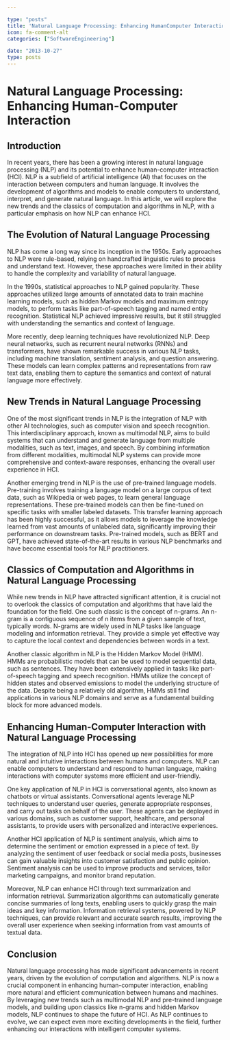 ```yaml
---

type: "posts"
title: 'Natural Language Processing: Enhancing HumanComputer Interaction'
icon: fa-comment-alt
categories: ["SoftwareEngineering"]

date: "2013-10-27"
type: posts
---
```





# Natural Language Processing: Enhancing Human-Computer Interaction

## Introduction
In recent years, there has been a growing interest in natural language processing (NLP) and its potential to enhance human-computer interaction (HCI). NLP is a subfield of artificial intelligence (AI) that focuses on the interaction between computers and human language. It involves the development of algorithms and models to enable computers to understand, interpret, and generate natural language. In this article, we will explore the new trends and the classics of computation and algorithms in NLP, with a particular emphasis on how NLP can enhance HCI.

## The Evolution of Natural Language Processing
NLP has come a long way since its inception in the 1950s. Early approaches to NLP were rule-based, relying on handcrafted linguistic rules to process and understand text. However, these approaches were limited in their ability to handle the complexity and variability of natural language.

In the 1990s, statistical approaches to NLP gained popularity. These approaches utilized large amounts of annotated data to train machine learning models, such as hidden Markov models and maximum entropy models, to perform tasks like part-of-speech tagging and named entity recognition. Statistical NLP achieved impressive results, but it still struggled with understanding the semantics and context of language.

More recently, deep learning techniques have revolutionized NLP. Deep neural networks, such as recurrent neural networks (RNNs) and transformers, have shown remarkable success in various NLP tasks, including machine translation, sentiment analysis, and question answering. These models can learn complex patterns and representations from raw text data, enabling them to capture the semantics and context of natural language more effectively.

## New Trends in Natural Language Processing
One of the most significant trends in NLP is the integration of NLP with other AI technologies, such as computer vision and speech recognition. This interdisciplinary approach, known as multimodal NLP, aims to build systems that can understand and generate language from multiple modalities, such as text, images, and speech. By combining information from different modalities, multimodal NLP systems can provide more comprehensive and context-aware responses, enhancing the overall user experience in HCI.

Another emerging trend in NLP is the use of pre-trained language models. Pre-training involves training a language model on a large corpus of text data, such as Wikipedia or web pages, to learn general language representations. These pre-trained models can then be fine-tuned on specific tasks with smaller labeled datasets. This transfer learning approach has been highly successful, as it allows models to leverage the knowledge learned from vast amounts of unlabeled data, significantly improving their performance on downstream tasks. Pre-trained models, such as BERT and GPT, have achieved state-of-the-art results in various NLP benchmarks and have become essential tools for NLP practitioners.

## Classics of Computation and Algorithms in Natural Language Processing
While new trends in NLP have attracted significant attention, it is crucial not to overlook the classics of computation and algorithms that have laid the foundation for the field. One such classic is the concept of n-grams. An n-gram is a contiguous sequence of n items from a given sample of text, typically words. N-grams are widely used in NLP tasks like language modeling and information retrieval. They provide a simple yet effective way to capture the local context and dependencies between words in a text.

Another classic algorithm in NLP is the Hidden Markov Model (HMM). HMMs are probabilistic models that can be used to model sequential data, such as sentences. They have been extensively applied in tasks like part-of-speech tagging and speech recognition. HMMs utilize the concept of hidden states and observed emissions to model the underlying structure of the data. Despite being a relatively old algorithm, HMMs still find applications in various NLP domains and serve as a fundamental building block for more advanced models.

## Enhancing Human-Computer Interaction with Natural Language Processing
The integration of NLP into HCI has opened up new possibilities for more natural and intuitive interactions between humans and computers. NLP can enable computers to understand and respond to human language, making interactions with computer systems more efficient and user-friendly.

One key application of NLP in HCI is conversational agents, also known as chatbots or virtual assistants. Conversational agents leverage NLP techniques to understand user queries, generate appropriate responses, and carry out tasks on behalf of the user. These agents can be deployed in various domains, such as customer support, healthcare, and personal assistants, to provide users with personalized and interactive experiences.

Another HCI application of NLP is sentiment analysis, which aims to determine the sentiment or emotion expressed in a piece of text. By analyzing the sentiment of user feedback or social media posts, businesses can gain valuable insights into customer satisfaction and public opinion. Sentiment analysis can be used to improve products and services, tailor marketing campaigns, and monitor brand reputation.

Moreover, NLP can enhance HCI through text summarization and information retrieval. Summarization algorithms can automatically generate concise summaries of long texts, enabling users to quickly grasp the main ideas and key information. Information retrieval systems, powered by NLP techniques, can provide relevant and accurate search results, improving the overall user experience when seeking information from vast amounts of textual data.

## Conclusion
Natural language processing has made significant advancements in recent years, driven by the evolution of computation and algorithms. NLP is now a crucial component in enhancing human-computer interaction, enabling more natural and efficient communication between humans and machines. By leveraging new trends such as multimodal NLP and pre-trained language models, and building upon classics like n-grams and hidden Markov models, NLP continues to shape the future of HCI. As NLP continues to evolve, we can expect even more exciting developments in the field, further enhancing our interactions with intelligent computer systems.